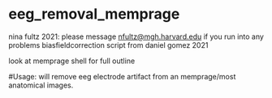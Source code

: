 # eeg_removal_memprage

nina fultz 2021: please message nfultz@mgh.harvard.edu if you run into any problems
biasfieldcorrection script from daniel gomez 2021

look at memprage shell for full outline

#Usage:
will remove eeg electrode artifact from an memprage/most anatomical images. 
